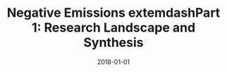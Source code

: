 ---
title: "Negative Emissions\textemdashPart 1: Research Landscape and Synthesis"
collection: publications
permalink: /publications/24
date: 2018-01-01
venue: "Environmental Research Letters"
citation: "Minx, Jan C., Lamb, William F., <b>Callaghan, Max W.</b>, Fuss, Sabine, Hilaire, Jérôme, Creutzig, Felix, Amann, Thorben, Beringer, Tim, Garcia, Wagner de Oliveira, Hartmann, Jens, Khanna, Tarun, Lenzi, Dominic, Luderer, Gunnar, Nemet, Gregory F., Rogelj, Joeri, Smith, Pete, Vicente, Jose Luis Vicente, Wilcox, Jennifer, Dominguez, Maria del Mar Zamora. (2018). &quot;Negative Emissions\textemdashPart 1: Research Landscape and Synthesis.&quot; <i>Environmental Research Letters</i>. 13(6)."
doi: "10.1088/1748-9326/aabf9b"
---